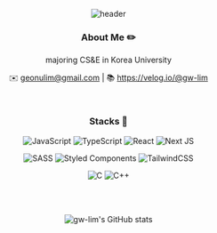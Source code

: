 <div align="center">

  ![header](https://capsule-render.vercel.app/api?type=venom&color=ff8b1c&text=gw-lim%&fontColor=ffffff&height=210)

  ### About Me ✏️
  
  majoring CS&E in Korea University
  
  ✉️ geonulim@gmail.com | 📚 https://velog.io/@gw-lim

  <br/>

  ### Stacks 👾

  ![JavaScript](https://img.shields.io/badge/javascript-%23323330.svg?style=for-the-badge&logo=javascript&logoColor=%23F7DF1E)
  ![TypeScript](https://img.shields.io/badge/typescript-%23007ACC.svg?style=for-the-badge&logo=typescript&logoColor=white)
  ![React](https://img.shields.io/badge/react-%2320232a.svg?style=for-the-badge&logo=react&logoColor=%2361DAFB)
  ![Next JS](https://img.shields.io/badge/Next-black?style=for-the-badge&logo=next.js&logoColor=white)

  ![SASS](https://img.shields.io/badge/SASS-hotpink.svg?style=for-the-badge&logo=SASS&logoColor=white)
  ![Styled Components](https://img.shields.io/badge/styled--components-DB7093?style=for-the-badge&logo=styled-components&logoColor=white)
  ![TailwindCSS](https://img.shields.io/badge/tailwindcss-%2338B2AC.svg?style=for-the-badge&logo=tailwind-css&logoColor=white)

  ![C](https://img.shields.io/badge/c-%2300599C.svg?style=for-the-badge&logo=c&logoColor=white)
  ![C++](https://img.shields.io/badge/c++-%2300599C.svg?style=for-the-badge&logo=c%2B%2B&logoColor=white)

  <br/>
  <br/>
  
  ![gw-lim's GitHub stats](https://github-readme-stats.vercel.app/api?username=gw-lim&show_icons=true&theme=dracula)

</div>
